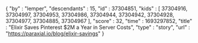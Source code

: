 {
  "by" : "lemper",
  "descendants" : 15,
  "id" : 37304851,
  "kids" : [ 37304916, 37304997, 37304953, 37304986, 37304944, 37304942, 37304928, 37304977, 37304885, 37304967 ],
  "score" : 32,
  "time" : 1693297852,
  "title" : "Elixir Saves Pinterest $2M a Year in Server Costs",
  "type" : "story",
  "url" : "https://paraxial.io/blog/elixir-savings"
}
